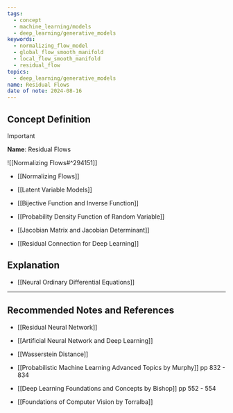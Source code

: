 ```yaml
---
tags:
  - concept
  - machine_learning/models
  - deep_learning/generative_models
keywords:
  - normalizing_flow_model
  - global_flow_smooth_manifold
  - local_flow_smooth_manifold
  - residual_flow
topics:
  - deep_learning/generative_models
name: Residual Flows
date of note: 2024-08-16
---
```


## Concept Definition

>[!important]
>**Name**: Residual Flows

![[Normalizing Flows#^294151]]

- [[Normalizing Flows]]
- [[Latent Variable Models]]
- [[Bijective Function and Inverse Function]]
- [[Probability Density Function of Random Variable]]
- [[Jacobian Matrix and Jacobian Determinant]]


- [[Residual Connection for Deep Learning]]


## Explanation



- [[Neural Ordinary Differential Equations]]


-----------
##  Recommended Notes and References


- [[Residual Neural Network]]
- [[Artificial Neural Network and Deep Learning]]


- [[Wasserstein Distance]]
- [[Probabilistic Machine Learning Advanced Topics by Murphy]] pp 832 - 834
- [[Deep Learning Foundations and Concepts by Bishop]] pp 552 - 554
- [[Foundations of Computer Vision by Torralba]]